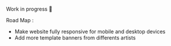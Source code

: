 Work in progress 🚧

Road Map :

- Make website fully responsive for mobile and desktop devices
- Add more template banners from differents artists

